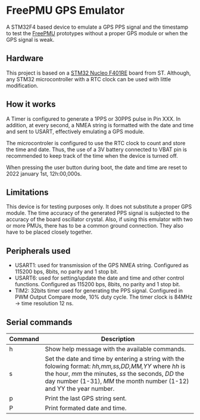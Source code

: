 # FreePMU GPS Emulator
A STM32F4 based device to emulate a GPS PPS signal and the timestamp to test the [FreePMU](https://github.com/gustavowd/FreePMU) prototypes without a proper GPS module or when the GPS signal is weak.

## Hardware

This project is based on a [STM32 Nucleo F401RE](https://www.st.com/en/evaluation-tools/nucleo-f401re.html) board from ST. Although, any STM32 microcontroller with a RTC clock can be used with little modification.

## How it works

A Timer is configured to generate a 1PPS or 30PPS pulse in Pin XXX. In addition, at every second, a NMEA string is formatted with the date and time and sent to USART, effectively emulating a GPS module.

The microcontroler is configured to use the RTC clock to count and store the time and date. Thus, the use of a 3V battery connected to VBAT pin is recommended to keep track of the time when the device is turned off.

When pressing the user button during boot, the date and time are reset to 2022 january 1st, 12h:00,000s.

## Limitations

This device is for testing purposes only. It does not substitute a proper GPS module. The time accuracy of the generated PPS signal is subjected to the accuracy of the board oscillator crystal. Also, if using this emulator with two or more PMUs, there has to be a common ground connection. They also have to be placed closely together.

## Peripherals used

* USART1: used for transmission of the GPS NMEA string. Configured as 115200 bps, 8bits, no parity and 1 stop bit.
* USART6: used for setting/update the date and time and other control functions. Configured as 115200 bps, 8bits, no parity and 1 stop bit.
* TIM2: 32bits timer used for generating the PPS signal. Configured in PWM Output Compare mode, 10% duty cycle. The timer clock is 84MHz -> time resolution 12 ns.

## Serial commands

| Command | Description |
|--------|--------|
| h | Show help message with the available commands. |
| s | Set the date and time by entering a string with the folowing format: *hh,mm,ss,DD,MM,YY* where *hh* is the hour, *mm* the minutes, *ss* the seconds, *DD* the day number (1-31), *MM* the month number (1-12) and YY the year number. |
| p | Print the last GPS string sent. |
| P | Print formated date and time. |